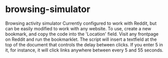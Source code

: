 # browsing-simulator
Browsing activity simulator
Currently configured to work with Reddit, but can be easily modified to work with any website. 
To use, create a new bookmark, and copy the code into the 'Location' field. Visit any frontpage on Reddit and run the bookmarklet. The script will insert a textfield at the top of the document that controls the delay between clicks. If you enter 5 in it, for instance, it will click links anywhere between every 5 and 55 seconds. 
